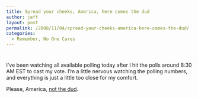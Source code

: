 ```yaml
---
title: Spread your cheeks, America, here comes the dud
author: jeff
layout: post
permalink: /2008/11/04/spread-your-cheeks-america-here-comes-the-dud/
categories:
  - Remember, No One Cares
---
```

# 

I’ve been watching all available polling today after I hit the polls around 8:30 AM EST to cast my vote. I’m a little nervous watching the polling numbers, and everything is just a little too close for my comfort.

Please, America, [not the dud][1].

 [1]: http://www.military.com/opinion/0,15202,164859_1,00.html.dk.
